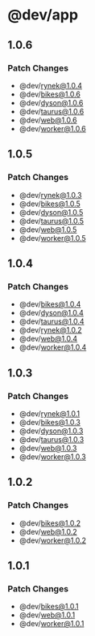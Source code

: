 # @dev/app

## 1.0.6

### Patch Changes

- @dev/rynek@1.0.4
- @dev/bikes@1.0.6
- @dev/dyson@1.0.6
- @dev/taurus@1.0.6
- @dev/web@1.0.6
- @dev/worker@1.0.6

## 1.0.5

### Patch Changes

- @dev/rynek@1.0.3
- @dev/bikes@1.0.5
- @dev/dyson@1.0.5
- @dev/taurus@1.0.5
- @dev/web@1.0.5
- @dev/worker@1.0.5

## 1.0.4

### Patch Changes

- @dev/bikes@1.0.4
- @dev/dyson@1.0.4
- @dev/taurus@1.0.4
- @dev/rynek@1.0.2
- @dev/web@1.0.4
- @dev/worker@1.0.4

## 1.0.3

### Patch Changes

- @dev/rynek@1.0.1
- @dev/bikes@1.0.3
- @dev/dyson@1.0.3
- @dev/taurus@1.0.3
- @dev/web@1.0.3
- @dev/worker@1.0.3

## 1.0.2

### Patch Changes

- @dev/bikes@1.0.2
- @dev/web@1.0.2
- @dev/worker@1.0.2

## 1.0.1

### Patch Changes

- @dev/bikes@1.0.1
- @dev/web@1.0.1
- @dev/worker@1.0.1
